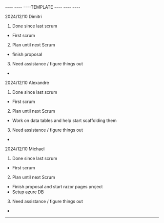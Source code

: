 ---- ---- ----TEMPLATE ---- ---- ----
   
2024/12/10 Dimitri
1. Done since last scrum
- First scrum
2. Plan until next Scrum
- finish proposal
3. Need assistance / figure things out
- 

2024/12/10 Alexandre
1. Done since last scrum
- First scrum
2. Plan until next Scrum
- Work on data tables and help start scaffolding them
3. Need assistance / figure things out
- 

2024/12/10 Michael
1. Done since last scrum
- First scrum
2. Plan until next Scrum
- Finish proposal and start razor pages project
- Setup azure DB
3. Need assistance / figure things out
- 
________________________________________________________________________________________

